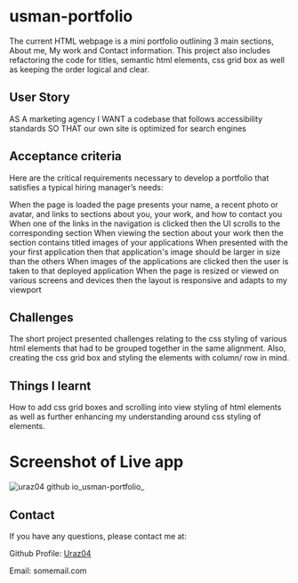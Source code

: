 # usman-portfolio
The current HTML webpage is a mini portfolio outlining 3 main sections, About me, My work and Contact information. This project also includes refactoring the code for titles, semantic html elements, css grid box as well as keeping the order logical and clear. 

## User Story

AS A marketing agency
I WANT a codebase that follows accessibility standards
SO THAT our own site is optimized for search engines

## Acceptance criteria

Here are the critical requirements necessary to develop a portfolio that satisfies a typical hiring manager’s needs:

When the page is loaded the page presents your name, a recent photo or avatar, and links to sections about you, your work, and how to contact you
When one of the links in the navigation is clicked then the UI scrolls to the corresponding section
When viewing the section about your work then the section contains titled images of your applications
When presented with the your first application then that application's image should be larger in size than the others
When images of the applications are clicked then the user is taken to that deployed application
When the page is resized or viewed on various screens and devices then the layout is responsive and adapts to my viewport

## Challenges
The short project presented challenges relating to the css styling of various html elements that had to be grouped together in the same alignment. Also, creating the css grid box and styling the elements with column/ row in mind. 

## Things I learnt
How to add css grid boxes and scrolling into view styling of html elements as well as further enhancing my understanding around css styling of elements.  

# Screenshot of Live app
![uraz04 github io_usman-portfolio_](https://user-images.githubusercontent.com/69035726/199129871-6d9d7161-884f-4485-8918-d035cc14d92e.png)

## Contact
If you have any questions, please contact me at: 
 
  Github Profile: [Uraz04](https://github.com/Uraz04/usman-portfolio)  

  Email: somemail.com
